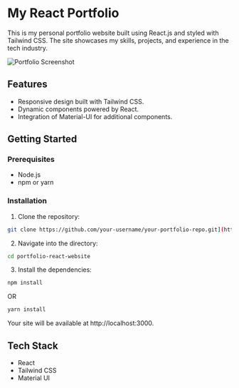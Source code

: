 # My React Portfolio

This is my personal portfolio website built using React.js and styled with Tailwind CSS. The site showcases my skills, projects, and experience in the tech industry.

![Portfolio Screenshot](https://drive.google.com/file/d/1_TP8UT5KUnQe-495RoSe9oa6OTj8F1l8/view?usp=sharing.png)

## Features

- Responsive design built with Tailwind CSS.
- Dynamic components powered by React.
- Integration of Material-UI for additional components.

## Getting Started

### Prerequisites

- Node.js
- npm or yarn

### Installation

1. Clone the repository:
```bash
git clone https://github.com/your-username/your-portfolio-repo.git](https://github.com/Sarang-Nambiar/portfolio-react-website.git
```
2. Navigate into the directory:
```bash
cd portfolio-react-website
```
3. Install the dependencies:
```bash
npm install
```
OR

```bash
yarn install
```

Your site will be available at http://localhost:3000.

## Tech Stack 
- React
- Tailwind CSS
- Material UI
